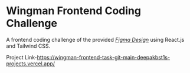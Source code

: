 
# Wingman Frontend Coding Challenge

A frontend coding challenge of the provided [*Figma Design*](https://www.figma.com/design/2iyOE3Sud9sLjtJcGIFhEE/Frontend-Coding-Assignment?node-id=1-3389&t=OvZEl5qVKFTtK45y-0) using React.js and Tailwind CSS.

Project Link-https://wingman-frontend-task-git-main-deepakbst1s-projects.vercel.app/

 
 
